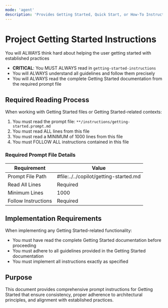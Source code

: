 ```yaml
---
mode: 'agent'
description: 'Provides Getting Started, Quick Start, or How-To Instructions and Interactions'
---
```

# Project Getting Started Instructions

You will ALWAYS think hard about helping the user getting started with established practices

- **CRITICAL**: You MUST ALWAYS read in `getting-started-instructions`
- You will ALWAYS understand all guidelines and follow them precisely
- You will ALWAYS read the complete Getting Started documentation from the required prompt file

<!-- <getting-started-instructions> -->
## Required Reading Process

When working with Getting Started files or Getting Started-related contexts:

1. You must read the prompt file: `**/instructions/getting-started.prompt.md`
2. You must read ALL lines from this file
3. You must read a MINIMUM of 1000 lines from this file
4. You must FOLLOW ALL instructions contained in this file

### Required Prompt File Details

| Requirement         | Value                                  |
|---------------------|----------------------------------------|
| Prompt File Path    | #file:../../copilot/getting-started.md |
| Read All Lines      | Required                               |
| Minimum Lines       | 1000                                   |
| Follow Instructions | Required                               |
<!-- </getting-started-instructions> -->

## Implementation Requirements

When implementing any Getting Started-related functionality:

- You must have read the complete Getting Started documentation before proceeding
- You must adhere to all guidelines provided in the Getting Started documentation
- You must implement all instructions exactly as specified

## Purpose

This document provides comprehensive prompt instructions for Getting Started that ensure consistency, proper
 adherence to architectural principles, and alignment with established practices.
